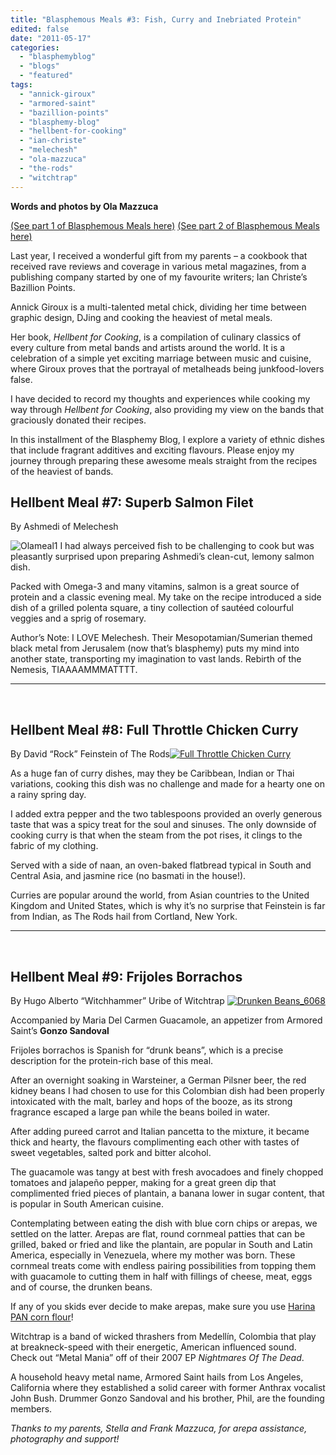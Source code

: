 ```yaml
---
title: "Blasphemous Meals #3: Fish, Curry and Inebriated Protein"
edited: false
date: "2011-05-17"
categories:
  - "blasphemyblog"
  - "blogs"
  - "featured"
tags:
  - "annick-giroux"
  - "armored-saint"
  - "bazillion-points"
  - "blasphemy-blog"
  - "hellbent-for-cooking"
  - "ian-christe"
  - "melechesh"
  - "ola-mazzuca"
  - "the-rods"
  - "witchtrap"
---
```


**Words and photos by Ola Mazzuca**

[(See part 1 of Blasphemous Meals here)](http://www.hellbound.ca/2011/01/introducing-blasphemous-meals/) [(See part 2 of Blasphemous Meals here)](http://www.hellbound.ca/2011/03/blasphemous-meals-2-jailbreak-jambalaya-and-a-date-with-the-devil/)

Last year, I received a wonderful gift from my parents – a cookbook that received rave reviews and coverage in various metal magazines, from a publishing company started by one of my favourite writers; Ian Christe’s Bazillion Points.

Annick Giroux is a multi-talented metal chick, dividing her time between graphic design, DJing and cooking the heaviest of metal meals.

Her book, _Hellbent for Cooking_, is a compilation of culinary classics of every culture from metal bands and artists around the world. It is a celebration of a simple yet exciting marriage between music and cuisine, where Giroux proves that the portrayal of metalheads being junkfood-lovers false.

I have decided to record my thoughts and experiences while cooking my way through _Hellbent for Cooking_, also providing my view on the bands that graciously donated their recipes.

In this installment of the Blasphemy Blog, I explore a variety of ethnic dishes that include fragrant additives and exciting flavours. Please enjoy my journey through preparing these awesome meals straight from the recipes of the heaviest of bands.

## Hellbent Meal #7: Superb Salmon Filet

By Ashmedi of Melechesh

![](http://www.hellbound.ca/wp-content/uploads/2011/05/Olameal1.jpeg "Olameal1") I had always perceived fish to be challenging to cook but was pleasantly surprised upon preparing Ashmedi’s clean-cut, lemony salmon dish.

Packed with Omega-3 and many vitamins, salmon is a great source of protein and a classic evening meal. My take on the recipe introduced a side dish of a grilled polenta square, a tiny collection of sautéed colourful veggies and a sprig of rosemary.

Author’s Note: I LOVE Melechesh. Their Mesopotamian/Sumerian themed black metal from Jerusalem (now that’s blasphemy) puts my mind into another state, transporting my imagination to vast lands. Rebirth of the Nemesis, TIAAAAMMMATTTT.

* * *

 

## Hellbent Meal #8: Full Throttle Chicken Curry

By David “Rock” Feinstein of The Rods[![](http://www.hellbound.ca/wp-content/uploads/2011/05/DSC03377-595x446.jpg "Full Throttle Chicken Curry")](http://www.hellbound.ca/wp-content/uploads/2011/05/DSC03377.jpeg)

As a huge fan of curry dishes, may they be Caribbean, Indian or Thai variations, cooking this dish was no challenge and made for a hearty one on a rainy spring day.

I added extra pepper and the two tablespoons provided an overly generous taste that was a spicy treat for the soul and sinuses. The only downside of cooking curry is that when the steam from the pot rises, it clings to the fabric of my clothing.

Served with a side of naan, an oven-baked flatbread typical in South and Central Asia, and jasmine rice (no basmati in the house!).

Curries are popular around the world, from Asian countries to the United Kingdom and United States, which is why it’s no surprise that Feinstein is far from Indian, as The Rods hail from Cortland, New York.

* * *

 

## Hellbent Meal #9: Frijoles Borrachos

By Hugo Alberto “Witchhammer” Uribe of Witchtrap [![](http://www.hellbound.ca/wp-content/uploads/2011/05/Drunken-Beans_6068.jpeg "Drunken Beans_6068")](http://www.hellbound.ca/wp-content/uploads/2011/05/Drunken-Beans_6068.jpeg)

Accompanied by Maria Del Carmen Guacamole, an appetizer from Armored Saint’s **Gonzo Sandoval**

Frijoles borrachos is Spanish for “drunk beans”, which is a precise description for the protein-rich base of this meal.

After an overnight soaking in Warsteiner, a German Pilsner beer, the red kidney beans I had chosen to use for this Colombian dish had been properly intoxicated with the malt, barley and hops of the booze, as its strong fragrance escaped a large pan while the beans boiled in water.

After adding pureed carrot and Italian pancetta to the mixture, it became thick and hearty, the flavours complimenting each other with tastes of sweet vegetables, salted pork and bitter alcohol.

The guacamole was tangy at best with fresh avocadoes and finely chopped tomatoes and jalapeño pepper, making for a great green dip that complimented fried pieces of plantain, a banana lower in sugar content, that is popular in South American cuisine.

Contemplating between eating the dish with blue corn chips or arepas, we settled on the latter. Arepas are flat, round cornmeal patties that can be grilled, baked or fried and like the plantain, are popular in South and Latin America, especially in Venezuela, where my mother was born. These cornmeal treats come with endless pairing possibilities from topping them with guacamole to cutting them in half with fillings of cheese, meat, eggs and of course, the drunken beans.

If any of you skids ever decide to make arepas, make sure you use [Harina PAN corn flour](http://www.hellbound.ca/wp-content/uploads/2011/05/PAN-PreCooked-White-Corn-Meal_6062.jpeg)!

Witchtrap is a band of wicked thrashers from Medellín, Colombia that play at breakneck-speed with their energetic, American influenced sound. Check out “Metal Mania” off of their 2007 EP _Nightmares Of The Dead_.

A household heavy metal name, Armored Saint hails from Los Angeles, California where they established a solid career with former Anthrax vocalist John Bush. Drummer Gonzo Sandoval and his brother, Phil, are the founding members.

_Thanks to my parents, Stella and Frank Mazzuca, for arepa assistance, photography and support!_
